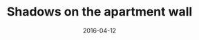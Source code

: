 ---
title: "Shadows on the apartment wall"
date: 2016-04-12
picture: /assets/camera-roll/2016/04/2016-04-12-shadows-on-the-apartment-wall/20160413_065452692_iOS.jpg
thumbnail: /assets/camera-roll/2016/04/2016-04-12-shadows-on-the-apartment-wall/20160413_065452692_iOS-thumbnail.jpg
type: picture
tags:
  - Capitol Hill
  - photograph
  - shadows
---